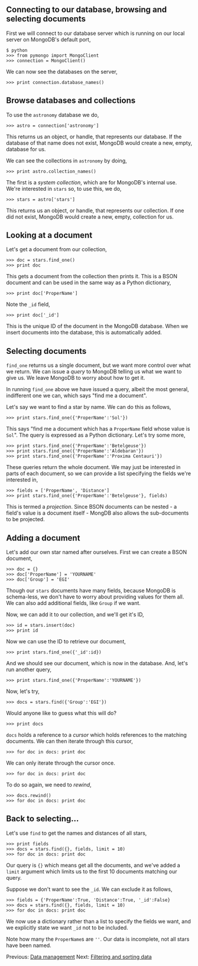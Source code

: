 ## Connecting to our database, browsing and selecting documents

First we will connect to our database server which is running on our local server on MongoDB's default port,

    $ python
    >>> from pymongo import MongoClient
    >>> connection = MongoClient()

We can now see the databases on the server,

    >>> print connection.database_names()

## Browse databases and collections

To use the `astronomy` database we do,

    >>> astro = connection['astronomy']

This returns us an object, or handle, that represents our database. If the database of that name does not exist, MongoDB would create a new, empty, database for us.

We can see the collections in `astronomy` by doing,

    >>> print astro.collection_names()

The first is a *system collection*, which are for MongoDB's internal use. We're interested in `stars` so, to use this, we do,

    >>> stars = astro['stars']

This returns us an object, or handle, that represents our collection. If one did not exist, MongoDB would create a new, empty, collection for us.

## Looking at a document

Let's get a document from our collection,

    >>> doc = stars.find_one()
    >>> print doc

This gets a document from the collection then prints it. This is a BSON document and can be used in the same way as a Python dictionary,

    >>> print doc['ProperName']

Note the `_id` field,

    >>> print doc['_id']

This is the unique ID of the document in the MongoDB database. When we insert documents into the database, this is automatically added.

## Selecting documents

`find_one` returns us a single document, but we want more control over what we return. We can issue a *query* to MongoDB telling us what we want to give us. We leave MongoDB to worry about how to get it.

In running `find_one` above we have issued a query, albeit the most general, indifferent one we can, which says "find me a document".

Let's say we want to find a star by name. We can do this as follows,

    >>> print stars.find_one({'ProperName':'Sol'})

This says "find me a document which has a `ProperName` field whose value is `Sol`". The query is expressed as a Python dictionary. Let's try some more,

    >>> print stars.find_one({'ProperName':'Betelgeuse'})
    >>> print stars.find_one({'ProperName':'Aldebaran'})
    >>> print stars.find_one({'ProperName':'Proxima Centauri'})

These queries return the whole document. We may just be interested in parts of each document, so we can provide a list specifying the fields we're interested in,

    >>> fields = ['ProperName', 'Distance']
    >>> print stars.find_one({'ProperName':'Betelgeuse'}, fields)

This is termed a *projection*. Since BSON documents can be nested - a field's value is a document itself - MongDB also allows the sub-documents to be projected.

## Adding a document

Let's add our own star named after ourselves. First we can create a BSON document,

    >>> doc = {}
    >>> doc['ProperName'] = 'YOURNAME'
    >>> doc['Group'] = 'EGI'

Though our `stars` documents have many fields, because MongoDB is schema-less, we don't have to worry about providing values for them all. We can also add additional fields, like `Group` if we want.

Now, we can add it to our collection, and we'll get it's ID,

    >>> id = stars.insert(doc)
    >>> print id

Now we can use the ID to retrieve our document,

    >>> print stars.find_one({'_id':id})

And we should see our document, which is now in the database. And, let's run another query,

    >>> print stars.find_one({'ProperName':'YOURNAME'})

Now, let's try,

    >>> docs = stars.find({'Group':'EGI'})

Would anyone like to guess what this will do?

    >>> print docs

`docs` holds a reference to a *cursor* which holds references to the matching documents. We can then iterate through this cursor,

    >>> for doc in docs: print doc

We can only iterate through the cursor once.

    >>> for doc in docs: print doc

To do so again, we need to *rewind*,

    >>> docs.rewind()
    >>> for doc in docs: print doc

## Back to selecting...

Let's use `find` to get the names and distances of all stars,

    >>> print fields
    >>> docs = stars.find({}, fields, limit = 10)
    >>> for doc in docs: print doc

Our query is `{}` which means get all the documents, and we've added a `limit` argument which limits us to the first 10 documents matching our query.

Suppose we don't want to see the `_id`. We can exclude it as follows,

    >>> fields = {'ProperName':True, 'Distance':True, '_id':False}
    >>> docs = stars.find({}, fields, limit = 10)
    >>> for doc in docs: print doc

We now use a dictionary rather than a list to specify the fields we want, and we explicitly state we want `_id` not to be included.

Note how many the `ProperName`s are `''`. Our data is incomplete, not all stars have been named.

Previous: [Data management](README.md) Next: [Filtering and sorting data](FilterSort.md)
